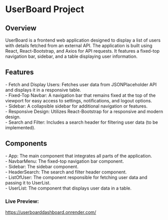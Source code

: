 <h1>UserBoard Project</h1>

<h2>Overview</h2>
UserBoard is a frontend web application designed to display a list of users with details fetched from an external API. The application is built using React, React-Bootstrap, and Axios for API requests. It features a fixed-top navigation bar, sidebar, and a table displaying user information.

<h2>Features</h2>
- Fetch and Display Users: Fetches user data from JSONPlaceholder API and displays it in a responsive table.<br />
- Fixed-Top Navbar: A navigation bar that remains fixed at the top of the viewport for easy access to settings, notifications, and logout options.<br />
- Sidebar: A collapsible sidebar for additional navigation or features.<br />
- Responsive Design: Utilizes React-Bootstrap for a responsive and modern design.<br />
- Search and Filter: Includes a search header for filtering user data (to be implemented).<br />

<h2>Components</h2>
- App: The main component that integrates all parts of the application.<br />
- NavbarMenu: The fixed-top navigation bar component.<br />
- Sidebar: The sidebar component.<br />
- HeaderSearch: The search and filter header component.<br />
- ListOfUser: The component responsible for fetching user data and passing it to UserList.<br />
- UserList: The component that displays user data in a table.

<h3>Live Preview: </h3>

https://userboarddashboard.onrender.com/


